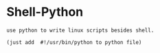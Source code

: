 # Shell-Python
```
use python to write linux scripts besides shell.

(just add  #!/usr/bin/python to python file)
```
